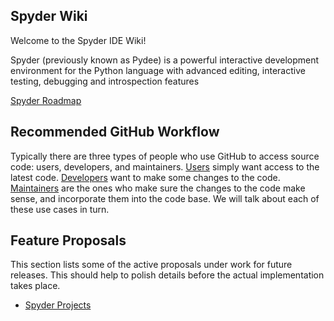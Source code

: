 ## Spyder Wiki
Welcome to the Spyder IDE Wiki!

Spyder (previously known as Pydee) is a powerful interactive development environment for the Python language with advanced editing, interactive testing, debugging and introspection features

[Spyder Roadmap](https://github.com/spyder-ide/spyder/wiki/Roadmap)

## Recommended GitHub Workflow
Typically there are three types of people who use GitHub to access source code:
users, developers, and maintainers. [Users](https://github.com/spyder-ide/spyder/wiki/Github-Recommended-Workflow#Users) simply want access to the latest
code. [Developers](https://github.com/spyder-ide/spyder/wiki/Github-Recommended-Workflow#Developers) want to make some changes to the code. [Maintainers](https://github.com/spyder-ide/spyder/wiki/Github-Recommended-Workflow#Maintainers) are the
ones who make sure the changes to the code make sense, and incorporate them
into the code base. We will talk about each of these use cases in turn.

## Feature Proposals
This section lists some of the active proposals under work for future releases. This should help to polish details before the actual implementation takes place.

* [Spyder Projects](https://github.com/spyder-ide/spyder/wiki/Project-Proposal)